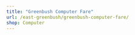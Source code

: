 ```yaml
---
title: "Greenbush Computer Fare"
url: /east-greenbush/greenbush-computer-fare/
shop: Computer
---
```

